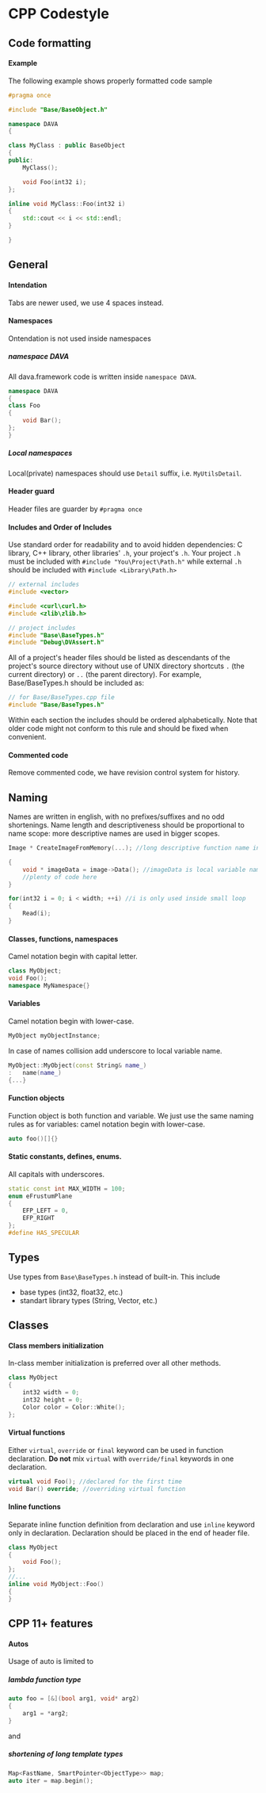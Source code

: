 CPP Codestyle
========

## Code formatting

#### Example
The following example shows properly formatted code sample

```cpp
#pragma once

#include "Base/BaseObject.h"

namespace DAVA
{

class MyClass : public BaseObject
{
public:
    MyClass();

    void Foo(int32 i);
};

inline void MyClass::Foo(int32 i)
{
    std::cout << i << std::endl;
}

}
```

## General

#### Intendation
Tabs are newer used, we use 4 spaces instead.

#### Namespaces
Ontendation is not used inside namespaces

##### namespace DAVA
All dava.framework code is written inside `namespace DAVA`.

```cpp
namespace DAVA
{
class Foo
{
    void Bar();
};
}
```


##### Local namespaces
Local(private) namespaces should use `Detail` suffix, i.e. `MyUtilsDetail`.

#### Header guard
Header files are guarder by `#pragma once`

#### Includes and Order of Includes
Use standard order for readability and to avoid hidden dependencies: C library, C++ library, other libraries' `.h`, your project's `.h`.
Your project `.h` must be included with `#include "You\Project\Path.h"` while external `.h` should be included with `#include <Library\Path.h>`
```cpp
// external includes
#include <vector>

#include <curl\curl.h>
#include <zlib\zlib.h>

// project includes
#include "Base\BaseTypes.h"
#include "Debug\DVAssert.h"
```

All of a project's header files should be listed as descendants of the project's source directory without use of UNIX directory shortcuts `.` (the current directory) or `..` (the parent directory). For example, Base/BaseTypes.h should be included as:

```cpp
// for Base/BaseTypes.cpp file
#include "Base/BaseTypes.h"
```

Within each section the includes should be ordered alphabetically. Note that older code might not conform to this rule and should be fixed when convenient.

#### Commented code
Remove commented code, we have revision control system for history. 

## Naming
Names are written in english, with no prefixes/suffixes and no odd shortenings. Name length and descriptiveness should be proportional to name scope: more descriptive names are used in bigger scopes.

```cpp
Image * CreateImageFromMemory(...); //long descriptive function name in public interface
```

```cpp
{
    void * imageData = image->Data(); //imageData is local variable name
    //plenty of code here
}
```

```cpp
for(int32 i = 0; i < width; ++i) //i is only used inside small loop
{
    Read(i);
}
```

#### Classes, functions, namespaces
Camel notation begin with capital letter.

```cpp
class MyObject;
void Foo();
namespace MyNamespace{}
```

#### Variables
Camel notation begin with lower-case.

```cpp
MyObject myObjectInstance;
```
In case of names collision add underscore to local variable name.

```cpp
MyObject::MyObject(const String& name_)
:   name(name_)
{...}
```

#### Function objects
Function object is both function and variable. We just use the same naming rules as for variables: camel notation begin with lower-case.

```cpp
auto foo()[]{}
```

#### Static constants, defines, enums.
All capitals with underscores.

```cpp
static const int MAX_WIDTH = 100;
enum eFrustumPlane 
{
    EFP_LEFT = 0,
    EFP_RIGHT
};
#define HAS_SPECULAR
```

## Types
Use types from `Base\BaseTypes.h` instead of built-in.
This include

* base types (int32, float32, etc.)
* standart library types (String, Vector, etc.)

## Classes

#### Class members initialization
In-class member initialization is preferred over all other methods.

```cpp
class MyObject
{
    int32 width = 0;
    int32 height = 0;
    Color color = Color::White();
};
```

#### Virtual functions
Either `virtual`, `override` or `final` keyword can be used in function declaration. **Do not** mix `virtual` with `override/final` keywords in one declaration.

```cpp
virtual void Foo(); //declared for the first time
void Bar() override; //overriding virtual function
```

#### Inline functions
Separate inline function definition from declaration and use `inline` keyword only in declaration. Declaration should be placed in the end of header file.

```cpp
class MyObject
{
    void Foo();
};
//...
inline void MyObject::Foo()
{
}
```
## CPP 11+ features
#### Autos
Usage of auto is limited to
##### lambda function type

```cpp
auto foo = [&](bool arg1, void* arg2)
{
    arg1 = *arg2;
}
```
and
##### shortening of long template types

```cpp
Map<FastName, SmartPointer<ObjectType>> map;
auto iter = map.begin();
```
